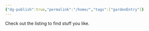 ```yaml
---
{"dg-publish":true,"permalink":"/home/","tags":["gardenEntry"]}
---
```



Check out the listing to find stuff you like. 